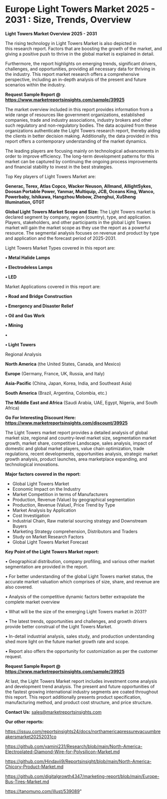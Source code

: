 # Europe Light Towers Market 2025 - 2031 : Size, Trends, Overview

<Strong> Light Towers Market Overview 2025 - 2031</strong>

The rising technology in Light Towers Market is also depicted in this research report. Factors that are boosting the growth of the market, and giving a positive push to thrive in the global market is explained in detail.

Furthermore, the report highlights on emerging trends, significant drivers, challenges, and opportunities, providing all necessary data for thriving in the industry. This report market research offers a comprehensive perspective, including an in-depth analysis of the present and future scenarios within the industry.

<strong>Request Sample Report @ <a href=https://www.marketreportsinsights.com/sample/39925>https://www.marketreportsinsights.com/sample/39925</a></strong>

The market overview included in this report provides information from a wide range of resources like government organizations, established companies, trade and industry associations, industry brokers and other such regulatory and non-regulatory bodies. The data acquired from these organizations authenticate the Light Towers research report, thereby aiding the clients in better decision making. Additionally, the data provided in this report offers a contemporary understanding of the market dynamics.

The leading players are focusing mainly on technological advancements in order to improve efficiency. The long-term development patterns for this market can be captured by continuing the ongoing process improvements and financial stability to invest in the best strategies.

Top Key players of Light Towers Market are:

<strong>Generac, Terex, Atlas Copco, Wacker Neuson, Allmand, AllightSykes, Doosan Portable Power, Yanmar, Multiquip, JCB, Oceans King, Wanco, Powerbaby, Ishikawa, Hangzhou Mobow, Zhenghui, XuSheng Illumination, GTGT</strong>

<strong><b>Global Light Towers Market Scope and Size:</b></strong>
The Light Towers market is declared segment by company, region (country), type, and application. Players, stakeholders, and other participants in the global Light Towers market will gain the market scope as they use the report as a powerful resource. The segmental analysis focuses on revenue and product by type and application and the forecast period of 2025-2031.

Light Towers Market Types covered in this report are:

<strong>•  Metal Halide Lamps

•  Electrodeless Lamps

•  LED</strong>

Market Applications covered in this report are:

<strong>•  Road and Bridge Construction

•  Emergency and Disaster Relief

•  Oil and Gas Work

•  Mining

•  

•  Light Towers</strong> 

Regional Analysis

<strong>North America</strong> (the United States, Canada, and Mexico)

<strong>Europe</strong> (Germany, France, UK, Russia, and Italy)

<strong>Asia-Pacific</strong> (China, Japan, Korea, India, and Southeast Asia)

<strong>South America</strong> (Brazil, Argentina, Colombia, etc.)

<strong>The Middle East and Africa</strong> (Saudi Arabia, UAE, Egypt, Nigeria, and South Africa)

<strong>Go For Interesting Discount Here: <a href=https://www.marketreportsinsights.com/discount/39925>https://www.marketreportsinsights.com/discount/39925</a></strong>

The Light Towers market report provides a detailed analysis of global market size, regional and country-level market size, segmentation market growth, market share, competitive Landscape, sales analysis, impact of domestic and global market players, value chain optimization, trade regulations, recent developments, opportunities analysis, strategic market growth analysis, product launches, area marketplace expanding, and technological innovations.

<strong><b>Major factors covered in the report:</b></strong>
<ul>
  <li>Global Light Towers Market </li>
  <li>Economic Impact on the Industry</li>
  <li>Market Competition in terms of Manufacturers</li>
  <li>Production, Revenue (Value) by geographical segmentation</li>
  <li>Production, Revenue (Value), Price Trend by Type</li>
  <li>Market Analysis by Application</li>
  <li>Cost Investigation</li>
  <li>Industrial Chain, Raw material sourcing strategy and Downstream Buyers</li>
  <li>Marketing Strategy comprehension, Distributors and Traders</li>
  <li>Study on Market Research Factors</li>
  <li>Global Light Towers Market Forecast</li>
</ul>

<strong><b>Key Point of the Light Towers Market report:</b></strong>

• Geographical distribution, company profiling, and various other market segmentation are provided in the report.

• For better understanding of the global Light Towers market status, the accurate market valuation which comprises of size, share, and revenue are also covered.

• Analysis of the competitive dynamic factors better extrapolate the complete market overview

• What will be the size of the emerging Light Towers market in 2031?

• The latest trends, opportunities and challenges, and growth drivers provide better construal of the Light Towers Market.

• In-detail industrial analysis, sales study, and production understanding shed more light on the future market growth rate and scope.

• Report also offers the opportunity for customization as per the customer request.

<strong>Request Sample Report @ <a href=https://www.marketreportsinsights.com/sample/39925>https://www.marketreportsinsights.com/sample/39925</a></strong>

At last, the Light Towers Market report includes investment come analysis and development trend analysis. The present and future opportunities of the fastest growing international industry segments are coated throughout this report. This report additionally presents product specification, manufacturing method, and product cost structure, and price structure.

<strong>Contact Us:</strong>
sales@marketreportsinsights.com

<strong>Our other reports:</strong>

<a href=https://issuu.com/reportsinsights24/docs/northamericapressurevacuumbreakersmarket20252031co>https://issuu.com/reportsinsights24/docs/northamericapressurevacuumbreakersmarket20252031co</a>

<a href=https://github.com/yamini231/Research/blob/main/North-America-Electroplated-Diamond-Wire-for-Polysilicon-Market.md>https://github.com/yamini231/Research/blob/main/North-America-Electroplated-Diamond-Wire-for-Polysilicon-Market.md</a>

<a href=https://github.com/Hindavii9/Reportsinsight/blob/main/North-America-Chicory-Product-Market.md>https://github.com/Hindavii9/Reportsinsight/blob/main/North-America-Chicory-Product-Market.md</a>

<a href=https://github.com/digitalgrowth4347/marketing-report/blob/main/Europe-Bus-Tires-Market.md>https://github.com/digitalgrowth4347/marketing-report/blob/main/Europe-Bus-Tires-Market.md</a>

<a href=https://tanomuno.com/illust/539089>https://tanomuno.com/illust/539089</a>"
